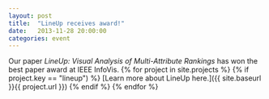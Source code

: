 ```yaml
---
layout: post
title:  "LineUp receives award!"
date:   2013-11-28 20:00:00
categories: event
---
```


Our paper _LineUp: Visual Analysis of Multi-Attribute Rankings_ has won the best paper award at IEEE InfoVis. 
{% for project in site.projects %}
{% if project.key == "lineup") %}
[Learn more about LineUp here.]({{ site.baseurl }}{{ project.url }})
{% endif %}
{% endfor %}